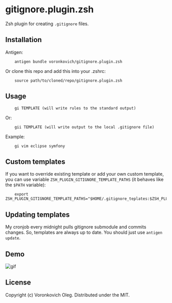 gitignore.plugin.zsh
====================

Zsh plugin for creating `.gitignore` files.

Installation
------------

Antigen:
    
        antigen bundle voronkovich/gitignore.plugin.zsh

Or clone this repo and add this into your .zshrc:

        source path/to/cloned/repo/gitignore.plugin.zsh

Usage
-----

        gi TEMPLATE (will write rules to the standard output)

Or:
        
        gii TEMPLATE (will write output to the local .gitignore file)

Example:

        gi vim eclipse symfony

Custom templates
----------------

If you want to override existing template or add your own custom template, you can use variable `ZSH_PLUGIN_GITIGNORE_TEMPLATE_PATHS` (it behaves like the `$PATH` variable):
        
        export ZSH_PLUGIN_GITIGNORE_TEMPLATE_PATHS="$HOME/.gitignore_teplates:$ZSH_PLUGIN_GITIGNORE_TEMPLATE_PATHS:/etc/global_gitignore" 

Updating templates
------------------

My cronjob every midnight pulls gitignore submodule and commits changes. So, templates are always up to date. You should just use `antigen update`.

Demo
----

![gif](http://i.imgur.com/NiaFzeh.gif)

License
-------

Copyright (c) Voronkovich Oleg. Distributed under the MIT.
